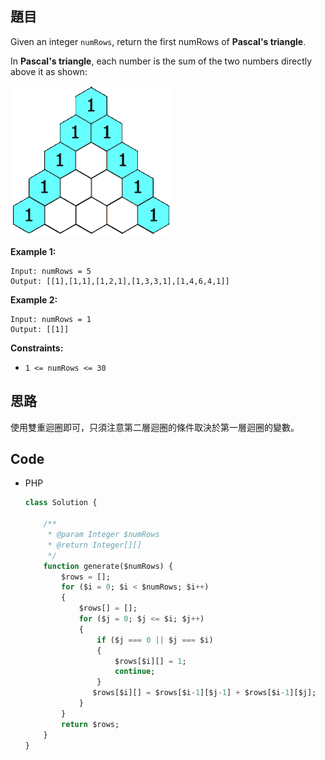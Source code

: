 ## 題目

Given an integer `numRows`, return the first numRows of **Pascal's triangle**.

In **Pascal's triangle**, each number is the sum of the two numbers directly above it as shown:

![image](https://github.com/chun-hunag/Leetcode/blob/main/Images/PascalTriangleAnimated2.gif?raw=true)

**Example 1:**

```
Input: numRows = 5
Output: [[1],[1,1],[1,2,1],[1,3,3,1],[1,4,6,4,1]]

```

**Example 2:**

```
Input: numRows = 1
Output: [[1]]

```

**Constraints:**

- `1 <= numRows <= 30`

## 思路

使用雙重迴圈即可，只須注意第二層迴圈的條件取決於第一層迴圈的變數。

## Code

- PHP

    ```sql
    class Solution {

        /**
         * @param Integer $numRows
         * @return Integer[][]
         */
        function generate($numRows) {
            $rows = [];
            for ($i = 0; $i < $numRows; $i++)
            {
                $rows[] = [];
                for ($j = 0; $j <= $i; $j++)
                {
                    if ($j === 0 || $j === $i)
                    {
                        $rows[$i][] = 1;
                        continue;
                    }
                   $rows[$i][] = $rows[$i-1][$j-1] + $rows[$i-1][$j];
                }
            }
            return $rows;
        }
    }
    ```
